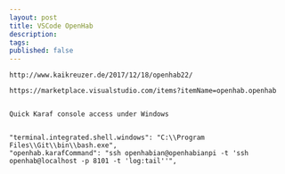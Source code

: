 ```yaml
---
layout: post
title: VSCode OpenHab
description: 
tags: 
published: false
---
```

    http://www.kaikreuzer.de/2017/12/18/openhab22/

    https://marketplace.visualstudio.com/items?itemName=openhab.openhab
    
    
    Quick Karaf console access under Windows
    
    
    "terminal.integrated.shell.windows": "C:\\Program Files\\Git\\bin\\bash.exe",
    "openhab.karafCommand": "ssh openhabian@openhabianpi -t 'ssh openhab@localhost -p 8101 -t 'log:tail''",